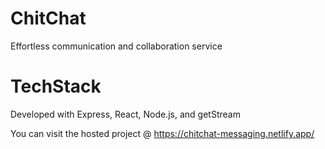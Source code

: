 # ChitChat
Effortless communication and collaboration service

# TechStack
Developed with Express, React, Node.js, and getStream

You can visit the hosted project @ https://chitchat-messaging.netlify.app/
